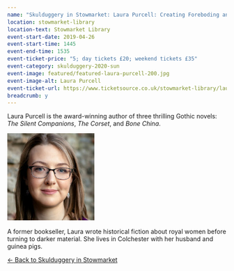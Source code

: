 ```yaml
---
name: "Skulduggery in Stowmarket: Laura Purcell: Creating Foreboding and Tension in Fiction"
location: stowmarket-library
location-text: Stowmarket Library
event-start-date: 2019-04-26
event-start-time: 1445
event-end-time: 1535
event-ticket-price: "5; day tickets £20; weekend tickets £35"
event-category: skulduggery-2020-sun
event-image: featured/featured-laura-purcell-200.jpg
event-image-alt: Laura Purcell
event-ticket-url: https://www.ticketsource.co.uk/stowmarket-library/laura-purcell-creating-foreboding-and-tension-in-fiction/e-bmajex
breadcrumb: y
---
```


Laura Purcell is the award-winning author of three thrilling Gothic novels: <cite>The Silent Companions</cite>, <cite>The Corset</cite>, and <cite>Bone China</cite>.

<img src="/images/featured/featured-laura-purcell-200.jpg" alt="Laura Purcell" class="custom-br-50 mw-40 {% include /c/img-float-right.html %}" />

A former bookseller, Laura wrote historical fiction about royal women before turning to darker material. She lives in Colchester with her husband and guinea pigs.

[&larr; Back to Skulduggery in Stowmarket](/skulduggery/)
